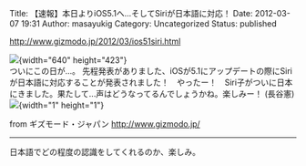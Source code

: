 Title: 【速報】本日よりiOS5.1へ...そしてSiriが日本語に対応！
Date: 2012-03-07 19:31
Author: masayukig
Category: Uncategorized
Status: published

<http://www.gizmodo.jp/2012/03/ios51siri.html>

![](http://www.gizmodo.jp/upload_files2/120308ios-siri.jpg){width="640"
height="423"}  
ついにこの日が...。
先程発表がありました、iOSが5.1にアップデートの際にSiriが日本語に対応することが発表されました！　やったー！　Siri子がついに日本にきました。果たして...声はどうなってるんでしょうかね。楽しみー！
(長谷憲)
![](http://rss.rssad.jp/rss/artimg/T7he30zk4qYy/401117ac96803f93891b534c7febe7ba){width="1"
height="1"}

from ギズモード・ジャパン <http://www.gizmodo.jp/>  

------------------------------------------------------------------------

日本語でどの程度の認識をしてくれるのか、楽しみ。

